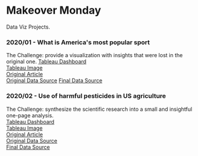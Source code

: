 # Makeover Monday
Data Viz Projects.

### 2020/01 - What is America's most popular sport
The Challenge: provide a visualization with insights that were lost in the original one. 
[Tableau Dashboard](http://bit.ly/dataviz-20-01) <br>
[Tableau Image](https://raw.githubusercontent.com/htcbrandao/makeovermonday/master/Makeover%20Monday%202020%20W01.png) <br>
[Original Article](https://www.vox.com/2014/10/14/6951261/sports-maps-charts) <br>
[Original Data Source](https://data.world/makeovermonday/2020w1-what-is-americas-most-popular-sport)
[Final Data Source](https://data.world/makeovermonday/2020w1-what-is-americas-most-popular-sport)

### 2020/02 - Use of harmful pesticides in US agriculture
The Challenge: synthesize the scientific research into a small and insightful one-page analysis. <br>
[Tableau Dashboard](http://bit.ly/dataviz-20-02) <br>
[Tableau Image](https://raw.githubusercontent.com/htcbrandao/makeovermonday/master/Makeover%20Monday%202020%20W02.png) <br>
[Original Article](https://ehjournal.biomedcentral.com/articles/10.1186/s12940-019-0488-0) <br>
[Original Data Source](https://data.world/makeovermonday/2020w2/) <br>
[Final Data Source](https://github.com/htcbrandao/makeovermonday/blob/master/Makeover%20Monday%202020%20W02.xlsx) <br>

